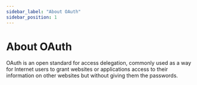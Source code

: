 ```yaml
---
sidebar_label: "About OAuth"
sidebar_position: 1
---
```


# About OAuth 

OAuth is an open standard for access delegation, commonly used as a way for Internet users to grant websites or applications access to their information on other websites but without giving them the passwords.

<!-- ### Why WeTix is using OAuth 2.0 -->
